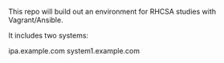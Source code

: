 This repo will build out an environment for RHCSA studies with Vagrant/Ansible.

It includes two systems:

ipa.example.com
system1.example.com
